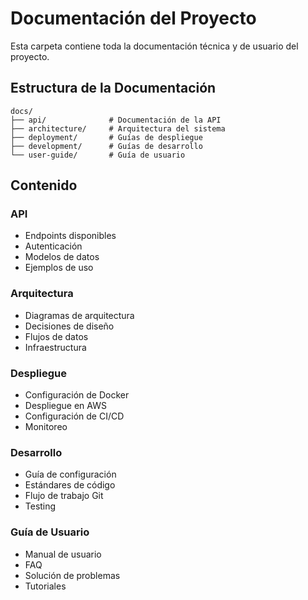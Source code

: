 # Documentación del Proyecto

Esta carpeta contiene toda la documentación técnica y de usuario del proyecto.

## Estructura de la Documentación

```
docs/
├── api/              # Documentación de la API
├── architecture/     # Arquitectura del sistema
├── deployment/       # Guías de despliegue
├── development/      # Guías de desarrollo
└── user-guide/       # Guía de usuario
```

## Contenido

### API

- Endpoints disponibles
- Autenticación
- Modelos de datos
- Ejemplos de uso

### Arquitectura

- Diagramas de arquitectura
- Decisiones de diseño
- Flujos de datos
- Infraestructura

### Despliegue

- Configuración de Docker
- Despliegue en AWS
- Configuración de CI/CD
- Monitoreo

### Desarrollo

- Guía de configuración
- Estándares de código
- Flujo de trabajo Git
- Testing

### Guía de Usuario

- Manual de usuario
- FAQ
- Solución de problemas
- Tutoriales
